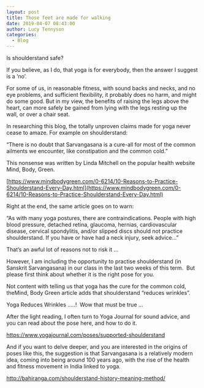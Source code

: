 ```yaml
---
layout: post
title: Those feet are made for walking
date: 2019-04-07 08:43:00
author: Lucy Tennyson
categories:
  - Blog
---
```


Is shoulderstand safe?

If you believe, as I do, that yoga is for everybody, then the answer I suggest is a ‘no’.&nbsp;

For some of us, in reasonable fitness, with sound backs and necks, and no eye problems, and sufficient flexibility, it probably does no harm, and might do some good. But in my view, the benefits of raising the legs above the heart, can more safely be gained from lying with the legs resting up the wall, or over a chair seat.&nbsp;

In researching this blog, the totally unproven claims made for yoga never cease to amaze. For example on shoulderstand:

“There is no doubt that Sarvangasana is a cure-all for most of the common ailments we encounter, like constipation and the common cold.”

This nonsense was written by Linda Mitchell on the popular health website Mind, Body, Green.

[https://www.mindbodygreen.com/0-6214/10-Reasons-to-Practice-Shoulderstand-Every-Day.html](https://www.mindbodygreen.com/0-6214/10-Reasons-to-Practice-Shoulderstand-Every-Day.html)

Right at the end, the same article goes on to warn:&nbsp;

“As with many yoga postures, there are contraindications. People with high blood pressure, detached retina, glaucoma, hernias, cardiovascular disease, cervical spondylitis, and/or slipped discs should not practice shoulderstand. If you have or have had a neck injury, seek advice…”

That’s an awful lot of reasons not to risk it …

However, I am including the opportunity to practise shoulderstand (in Sanskrit Sarvangasana) in our class in the last two weeks of this term. &nbsp;But please first think about whether it is the right pose for you.

Not content with telling us that yoga has the cure for the common cold, theMind, Body Green article adds that shoulderstand “reduces wrinkles”.

Yoga Reduces Wrinkles …..! &nbsp;Wow that must be true ...

After the light reading, I often turn to Yoga Journal for sound advice, and you can read about the pose here, and how to do it.

https://www.yogajournal.com/poses/supported-shoulderstand

And if you want to delve deeper, and you are interested in the origins of poses like this, the suggestion is that Sarvangasana is a relatively modern idea, coming into being around 100 years ago, with the rise of the health and fitness movement in India linked to yoga.

http://bahiranga.com/shoulderstand-history-meaning-method/